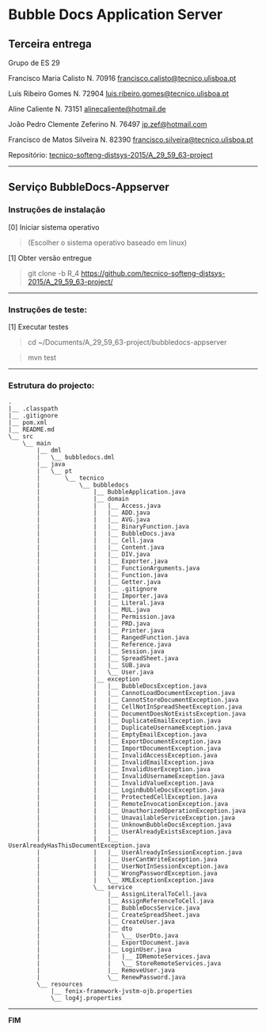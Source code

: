 # Bubble Docs Application Server

## Terceira entrega ##

Grupo de ES 29

Francisco Maria Calisto
    N. 70916
    francisco.calisto@tecnico.ulisboa.pt
    
Luís Ribeiro Gomes
    N. 72904
    luis.ribeiro.gomes@tecnico.ulisboa.pt
    
Aline Caliente
    N. 73151
    alinecaliente@hotmail.de
    
João Pedro Clemente Zeferino
    N. 76497
    jp.zef@hotmail.com
    
Francisco de Matos Silveira
    N. 82390
    francisco.silveira@tecnico.ulisboa.pt


Repositório:
[tecnico-softeng-distsys-2015/A_29_59_63-project](https://github.com/tecnico-softeng-distsys-2015/A_29_59_63-project)


-------------------------------------------------------------------------------

## Serviço BubbleDocs-Appserver

### Instruções de instalação 

[0] Iniciar sistema operativo

> (Escolher o sistema operativo baseado em linux)

[1] Obter versão entregue

> git clone -b R_4 https://github.com/tecnico-softeng-distsys-2015/A_29_59_63-project/

-------------------------------------------------------------------------------

### Instruções de teste: ###

[1] Executar testes
> cd ~/Documents/A_29_59_63-project/bubbledocs-appserver

> mvn test


-------------------------------------------------------------------------------

### Estrutura do projecto: ###

    .
    |__ .classpath
    |__ .gitignore
    |__ pom.xml
    |__ README.md
    \__ src
        \__ main
            |__ dml
            |   \__ bubbledocs.dml
            |__ java
            |   \__ pt
            |       \__ tecnico
            |           \__ bubbledocs
            |               |__ BubbleApplication.java
            |               |__ domain
            |               |   |__ Access.java
            |               |   |__ ADD.java
            |               |   |__ AVG.java
            |               |   |__ BinaryFunction.java
            |               |   |__ BubbleDocs.java
            |               |   |__ Cell.java
            |               |   |__ Content.java
            |               |   |__ DIV.java
            |               |   |__ Exporter.java
            |               |   |__ FunctionArguments.java
            |               |   |__ Function.java
            |               |   |__ Getter.java
            |               |   |__ .gitignore
            |               |   |__ Importer.java
            |               |   |__ Literal.java
            |               |   |__ MUL.java
            |               |   |__ Permission.java
            |               |   |__ PRD.java
            |               |   |__ Printer.java
            |               |   |__ RangedFunction.java
            |               |   |__ Reference.java
            |               |   |__ Session.java
            |               |   |__ SpreadSheet.java
            |               |   |__ SUB.java
            |               |   \__ User.java
            |               |__ exception
            |               |   |__ BubbleDocsException.java
            |               |   |__ CannotLoadDocumentException.java
            |               |   |__ CannotStoreDocumentException.java
            |               |   |__ CellNotInSpreadSheetException.java
            |               |   |__ DocumentDoesNotExistsException.java
            |               |   |__ DuplicateEmailException.java
            |               |   |__ DuplicateUsernameException.java
            |               |   |__ EmptyEmailException.java
            |               |   |__ ExportDocumentException.java
            |               |   |__ ImportDocumentException.java
            |               |   |__ InvalidAccessException.java
            |               |   |__ InvalidEmailException.java
            |               |   |__ InvalidUserException.java
            |               |   |__ InvalidUsernameException.java
            |               |   |__ InvalidValueException.java
            |               |   |__ LoginBubbleDocsException.java
            |               |   |__ ProtectedCellException.java
            |               |   |__ RemoteInvocationException.java
            |               |   |__ UnauthorizedOperationException.java
            |               |   |__ UnavailableServiceException.java
            |               |   |__ UnknownBubbleDocsException.java
            |               |   |__ UserAlreadyExistsException.java
            |               |   |__ UserAlreadyHasThisDocumentException.java
            |               |   |__ UserAlreadyInSessionException.java
            |               |   |__ UserCantWriteException.java
            |               |   |__ UserNotInSessionException.java
            |               |   |__ WrongPasswordException.java
            |               |   \__ XMLExceptionException.java
            |               \__ service
            |                   |__ AssignLiteralToCell.java
            |                   |__ AssignReferenceToCell.java
            |                   |__ BubbleDocsService.java
            |                   |__ CreateSpreadSheet.java
            |                   |__ CreateUser.java
            |                   |__ dto
            |                   |   \__ UserDto.java
            |                   |__ ExportDocument.java
            |                   |__ LoginUser.java
            |                   |   |__ IDRemoteServices.java
            |                   |   \__ StoreRemoteServices.java
            |                   |__ RemoveUser.java
            |                   \__ RenewPassword.java
            \__ resources
                |__ fenix-framework-jvstm-ojb.properties
                \__ log4j.properties


-------------------------------------------------------------------------------
**FIM**
